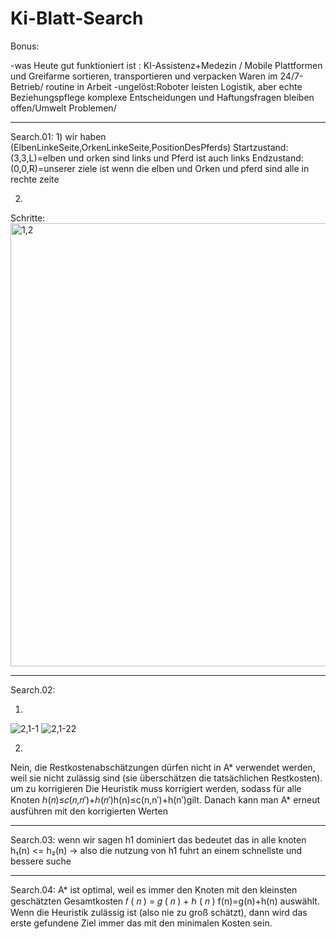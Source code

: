 # Ki-Blatt-Search
Bonus:

-was Heute gut funktioniert ist : KI-Assistenz+Medezin / Mobile Plattformen und Greifarme sortieren, transportieren und verpacken Waren im 24/7-Betrieb/ routine in Arbeit
-ungelöst:Roboter leisten Logistik, aber echte Beziehungspflege komplexe Entscheidungen und Haftungsfragen bleiben offen/Umwelt Problemen/

------------------------------------------------------------------------------------------------------------------------------------------------------------------------------------------------------------------------
Search.01: 
1)
wir haben (ElbenLinkeSeite,OrkenLinkeSeite,PositionDesPferds)
Startzustand:(3,3,L)=elben und orken sind links und Pferd ist auch links 
Endzustand:(0,0,R)=unserer ziele ist wenn die elben und Orken und pferd sind alle in rechte zeite

2)

Schritte:
<img width="1173" height="709" alt="1,2" src="https://github.com/user-attachments/assets/118e4437-a92e-4c9e-8f8a-996a441d1b90" />

------------------------------------------------------------------------------------------------------------------------------------------------------------------------------------------------------------------------

Search.02:

1)

![2,1-1](https://github.com/user-attachments/assets/df6fe5ff-3f30-4a44-b35a-6f2b68424263)
![2,1-22](https://github.com/user-attachments/assets/9707aaa8-c700-4db0-a5a2-489641652075)

2)

Nein, die Restkostenabschätzungen dürfen nicht in A* verwendet werden,
weil sie nicht zulässig sind (sie überschätzen die tatsächlichen Restkosten).
um zu  korrigieren
Die Heuristik muss korrigiert werden,
sodass für alle Knoten ℎ(𝑛)≤𝑐(𝑛,𝑛′)+ℎ(𝑛′)h(n)≤c(n,n′)+h(n′)gilt.
Danach kann man A* erneut ausführen mit den korrigierten Werten

------------------------------------------------------------------------------------------------------------------------------------------------------------------------------------------------------------------------
Search.03:
wenn wir sagen h1 dominiert das bedeutet das in alle knoten h₁(n) <= h₂(n) -> also die nutzung von h1 fuhrt an einem schnellste und bessere suche 

------------------------------------------------------------------------------------------------------------------------------------------------------------------------------------------------------------------------

Search.04:
A* ist optimal, weil es immer den Knoten mit den kleinsten geschätzten Gesamtkosten 𝑓 ( 𝑛 ) = 𝑔 ( 𝑛 ) + ℎ ( 𝑛 ) f(n)=g(n)+h(n) auswählt. Wenn die Heuristik zulässig ist (also nie zu groß schätzt), dann wird das erste gefundene Ziel immer das mit den minimalen Kosten sein.
